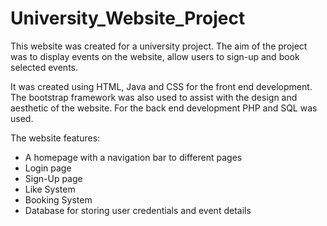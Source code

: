 # University_Website_Project
This website was created for a university project. The aim of the project was to display events on the website, allow users to sign-up and book selected events. 

It was created using HTML, Java and CSS for the front end development. The bootstrap framework was also used to assist with the design and aesthetic of the website. 
For the back end development PHP and SQL was used.

The website features:
- A homepage with a navigation bar to different pages
- Login page
- Sign-Up page
- Like System
- Booking System
- Database for storing user credentials and event details
